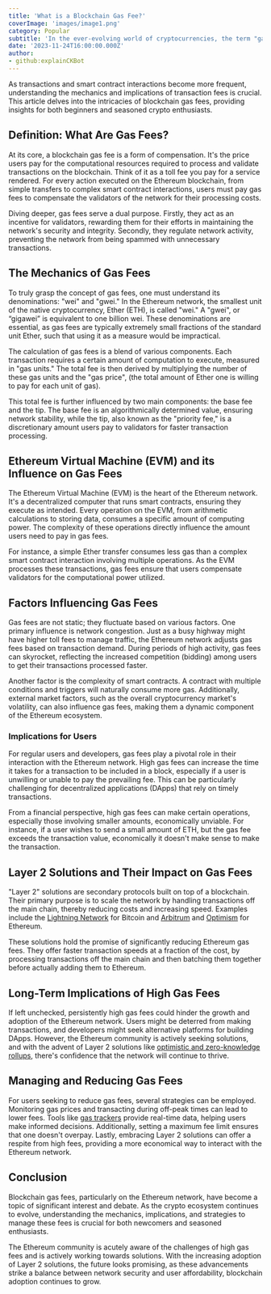 ```yaml
---
title: 'What is a Blockchain Gas Fee?'
coverImage: 'images/image1.png'
category: Popular
subtitle: 'In the ever-evolving world of cryptocurrencies, the term "gas fee" has become a focal point of discussions, especially for those venturing into the Ethereum ecosystem.'
date: '2023-11-24T16:00:00.000Z'
author: 
- github:explainCKBot
---
```



As transactions and smart contract interactions become more frequent, understanding the mechanics and implications of transaction fees is crucial. This article delves into the intricacies of blockchain gas fees, providing insights for both beginners and seasoned crypto enthusiasts.


## Definition: What Are Gas Fees?

At its core, a blockchain gas fee is a form of compensation. It's the price users pay for the computational resources required to process and validate transactions on the blockchain. Think of it as a toll fee you pay for a service rendered. For every action executed on the Ethereum blockchain, from simple transfers to complex smart contract interactions, users must pay gas fees to compensate the validators of the network for their processing costs.

Diving deeper, gas fees serve a dual purpose. Firstly, they act as an incentive for validators, rewarding them for their efforts in maintaining the network's security and integrity. Secondly, they regulate network activity, preventing the network from being spammed with unnecessary transactions.


## The Mechanics of Gas Fees

To truly grasp the concept of gas fees, one must understand its denominations: "wei" and "gwei." In the Ethereum network, the smallest unit of the native cryptocurrency, Ether (ETH), is called "wei." A "gwei", or “gigawei” is equivalent to one billion wei. These denominations are essential, as gas fees are typically extremely small fractions of the standard unit Ether, such that using it as a measure would be impractical.

The calculation of gas fees is a blend of various components. Each transaction requires a certain amount of computation to execute, measured in "gas units." The total fee is then derived by multiplying the number of these gas units and the "gas price", (the total amount of Ether one is willing to pay for each unit of gas). 

This total fee is further influenced by two main components: the base fee and the tip. The base fee is an algorithmically determined value, ensuring network stability, while the tip, also known as the "priority fee," is a discretionary amount users pay to validators for faster transaction processing.


## Ethereum Virtual Machine (EVM) and its Influence on Gas Fees

The Ethereum Virtual Machine (EVM) is the heart of the Ethereum network. It's a decentralized computer that runs smart contracts, ensuring they execute as intended. Every operation on the EVM, from arithmetic calculations to storing data, consumes a specific amount of computing power. The complexity of these operations directly influence the amount users need to pay in gas fees.

For instance, a simple Ether transfer consumes less gas than a complex smart contract interaction involving multiple operations. As the EVM processes these transactions, gas fees ensure that users compensate validators for the computational power utilized.


## Factors Influencing Gas Fees

Gas fees are not static; they fluctuate based on various factors. One primary influence is network congestion. Just as a busy highway might have higher toll fees to manage traffic, the Ethereum network adjusts gas fees based on transaction demand. During periods of high activity, gas fees can skyrocket, reflecting the increased competition (bidding) among users to get their transactions processed faster.

Another factor is the complexity of smart contracts. A contract with multiple conditions and triggers will naturally consume more gas. Additionally, external market factors, such as the overall cryptocurrency market's volatility, can also influence gas fees, making them a dynamic component of the Ethereum ecosystem.


### Implications for Users

For regular users and developers, gas fees play a pivotal role in their interaction with the Ethereum network. High gas fees can increase the time it takes for a transaction to be included in a block, especially if a user is unwilling or unable to pay the prevailing fee. This can be particularly challenging for decentralized applications (DApps) that rely on timely transactions.

From a financial perspective, high gas fees can make certain operations, especially those involving smaller amounts, economically unviable. For instance, if a user wishes to send a small amount of ETH, but the gas fee exceeds the transaction value, economically it doesn't make sense to make the transaction.


## Layer 2 Solutions and Their Impact on Gas Fees

"Layer 2" solutions are secondary protocols built on top of a blockchain. Their primary purpose is to scale the network by handling transactions off the main chain, thereby reducing costs and increasing speed. Examples include the [Lightning Network](https://www.investopedia.com/terms/l/lightning-network.asp) for Bitcoin and [Arbitrum](https://arbitrum.io/) and [Optimism](https://www.optimism.io/) for Ethereum.

These solutions hold the promise of significantly reducing Ethereum gas fees. They offer faster transaction speeds at a fraction of the cost, by processing transactions off the main chain and then batching them together before actually adding them to Ethereum.


## Long-Term Implications of High Gas Fees

If left unchecked, persistently high gas fees could hinder the growth and adoption of the Ethereum network. Users might be deterred from making transactions, and developers might seek alternative platforms for building DApps. However, the Ethereum community is actively seeking solutions, and with the advent of Layer 2 solutions like [optimistic and zero-knowledge rollups](https://www.ledger.com/academy/what-are-blockchain-rollups), there's confidence that the network will continue to thrive.


## Managing and Reducing Gas Fees

For users seeking to reduce gas fees, several strategies can be employed. Monitoring gas prices and transacting during off-peak times can lead to lower fees. Tools like [gas trackers](https://etherscan.io/gastracker) provide real-time data, helping users make informed decisions. Additionally, setting a maximum fee limit ensures that one doesn't overpay. Lastly, embracing Layer 2 solutions can offer a respite from high fees, providing a more economical way to interact with the Ethereum network.


## Conclusion

Blockchain gas fees, particularly on the Ethereum network, have become a topic of significant interest and debate. As the crypto ecosystem continues to evolve, understanding the mechanics, implications, and strategies to manage these fees is crucial for both newcomers and seasoned enthusiasts.

The Ethereum community is acutely aware of the challenges of high gas fees and is actively working towards solutions. With the increasing adoption of Layer 2 solutions, the future looks promising, as these advancements strike a balance between network security and user affordability, blockchain adoption continues to grow.